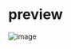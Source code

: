 # preview


![image](https://github.com/user-attachments/assets/2389310e-234d-441c-ab2e-273fce897157)
